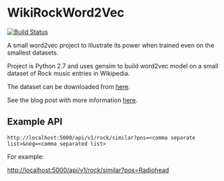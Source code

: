 # WikiRockWord2Vec
[![Build Status](https://travis-ci.org/aliostad/WikiRockWord2Vec.svg?branch=master)](https://travis-ci.org/aliostad/WikiRockWord2Vec)

A small word2vec project to illustrate its power when trained even on the smallest datasets.

Project is Python 2.7 and uses gensim to build word2vec model on a small dataset of Rock music entries in Wikipedia.

The dataset can be downloaded from [here](https://drive.google.com/file/d/0By4PF7Jis9FzVDhRSlBSOTNwbEU/view?usp=sharing).

See the blog post with more information [here](http://byterot.blogspot.co.uk/2015/07/daft-punk-tool-muse-word2vec-model-trained-36K-rock-music-corpus-wiki-NLP-gensim.html).

## Example API
```
http://localhost:5000/api/v1/rock/similar?pos=<comma separate list>&neg=<comma separated list>
```
For example:


[http://localhost:5000/api/v1/rock/similar?pos=Radiohead](http://rockword2vecapi-dev.elasticbeanstalk.com/api/v1/rock/similar?pos=Radiohead)
